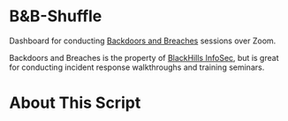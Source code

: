 # B&B-Shuffle
Dashboard for conducting [Backdoors and Breaches](https://www.blackhillsinfosec.com/projects/backdoorsandbreaches/) sessions over Zoom.

Backdoors and Breaches is the property of [BlackHills InfoSec](https://www.blackhillsinfosec.com/), but is great for conducting incident response walkthroughs and training seminars.

# About This Script
